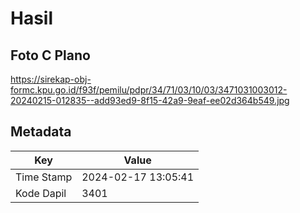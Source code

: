 # Hasil

## Foto C Plano

https://sirekap-obj-formc.kpu.go.id/f93f/pemilu/pdpr/34/71/03/10/03/3471031003012-20240215-012835--add93ed9-8f15-42a9-9eaf-ee02d364b549.jpg


## Metadata

| Key        | Value               |
| ---------- | ------------------- |
| Time Stamp | 2024-02-17 13:05:41 |
| Kode Dapil | 3401                |



